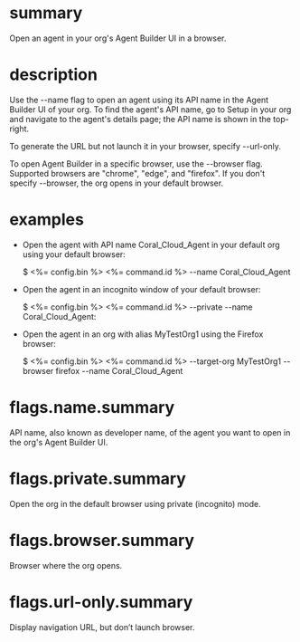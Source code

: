 # summary

Open an agent in your org's Agent Builder UI in a browser.

# description

Use the --name flag to open an agent using its API name in the Agent Builder UI of your org. To find the agent's API name, go to Setup in your org and navigate to the agent's details page; the API name is shown in the top-right.

To generate the URL but not launch it in your browser, specify --url-only.

To open Agent Builder in a specific browser, use the --browser flag. Supported browsers are "chrome", "edge", and "firefox". If you don't specify --browser, the org opens in your default browser.

# examples

- Open the agent with API name Coral_Cloud_Agent in your default org using your default browser:

  $ <%= config.bin %> <%= command.id %> --name Coral_Cloud_Agent

- Open the agent in an incognito window of your default browser:

  $ <%= config.bin %> <%= command.id %> --private --name Coral_Cloud_Agent:

- Open the agent in an org with alias MyTestOrg1 using the Firefox browser:

  $ <%= config.bin %> <%= command.id %> --target-org MyTestOrg1 --browser firefox --name Coral_Cloud_Agent

# flags.name.summary

API name, also known as developer name, of the agent you want to open in the org's Agent Builder UI.

# flags.private.summary

Open the org in the default browser using private (incognito) mode.

# flags.browser.summary

Browser where the org opens.

# flags.url-only.summary

Display navigation URL, but don’t launch browser.
